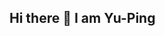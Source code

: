 ## Hi there 👋 I am Yu-Ping

<!--
**sodasmile1121/sodasmile1121** is a ✨ _special_ ✨ repository because its `README.md` (this file) appears on your GitHub profile.

Here are some ideas to get you started:

- 🎓 Econ @ NTU
- 📖 CS Core Courses @ NYCU/NTHU
- 🌱 SDC Club @ NYCU
- 💼 Data Engineer @ Migo
-->
